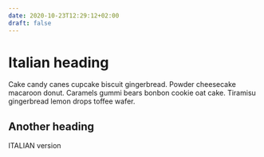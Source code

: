 ```yaml
---
date: 2020-10-23T12:29:12+02:00
draft: false
---
```


# Italian heading

Cake candy canes cupcake biscuit gingerbread. Powder cheesecake macaroon donut. Caramels gummi bears bonbon cookie oat cake. Tiramisu gingerbread lemon drops toffee wafer.

## Another heading

ITALIAN version


